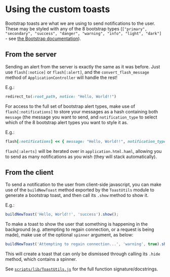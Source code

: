 # Using the custom toasts
Bootstrap toasts are what we are using to send notifications to the user.
These may be styled with any of the 8 bootstrap types
(`["primary", "secondary", "success", "danger", "warning", "info", "light", "dark"]` -
see [the Bootstrap documentation](https://getbootstrap.com/docs/4.0/components/alerts/)).

## From the server
Sending an alert from the server is exactly the same as it was before.
Just use `flash[:notice]` or `flash[:alert]`, and the `convert_flash_message`
method of `ApplicationController` will handle the rest!

E.g.:
```ruby
redirect_to(:root_path, notice: "Hello, World!!")
```

For access to the full set of bootstrap alert types, make use of `flash[:notifications]`
to store your messages as a hash containing both `message` (the message you want
to send, and `notification_type` to select which of the 8 bootstrap alert types 
you want to style it as.

E.g.:
```ruby
flash[:notifications] << { message: "Hello, World!!", notification_type: "success" }
```

`flash[:alerts]` will be iterated over in `application.html.haml`, allowing you
to send as many notifications as you wish (they will stack automatically).

## From the client
To send a notification to the user from client-side javascript, you can make use
of the `buildNewToast` method exported by the `ToastUtils` module to generate a
bootstrap toast, and then call its `.show` method to show it.

E.g.:

```javascript
buildNewToast('Hello, World!!', 'success').show();
```

To make a toast to show the user that something is happening in the background
(e.g. attempting to regain connection, or a request is being made), make use of
the optional `spinner` argument, as below:

```javascript
buildNewToast('Attempting to regain connection...', 'warning', true).show();
```

This will create a toast that can only be dismissed through calling its `.hide`
method, which contains a spinner.

See [`scripts/lib/ToastUtils.js`](../app/packs/scripts/lib/ToastUtils.js) for
the full function signature/docstrings.
